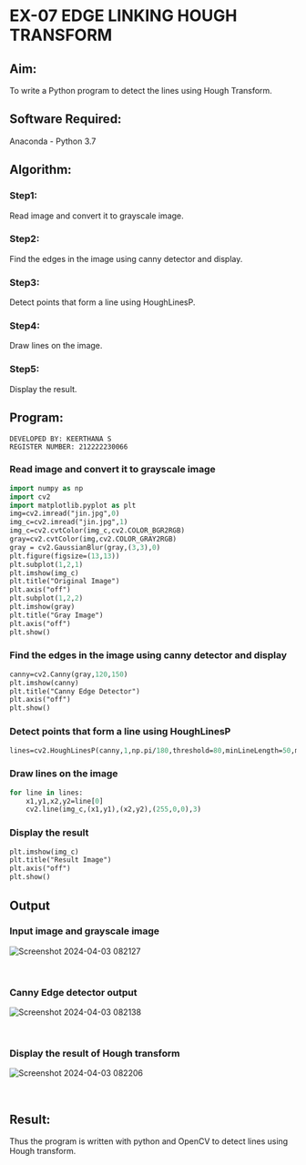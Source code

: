 # EX-07 EDGE LINKING HOUGH TRANSFORM
## Aim:
To write a Python program to detect the lines using Hough Transform.

## Software Required:
Anaconda - Python 3.7

## Algorithm:
### Step1:
Read image and convert it to grayscale image.

### Step2:
Find the edges in the image using canny detector and display.

### Step3:
Detect points that form a line using HoughLinesP.

### Step4:
Draw lines on the image.

### Step5:
Display the result.

## Program:
```
DEVELOPED BY: KEERTHANA S
REGISTER NUMBER: 212222230066
```

### Read image and convert it to grayscale image
```p
import numpy as np
import cv2
import matplotlib.pyplot as plt
img=cv2.imread("jin.jpg",0)
img_c=cv2.imread("jin.jpg",1)
img_c=cv2.cvtColor(img_c,cv2.COLOR_BGR2RGB)
gray=cv2.cvtColor(img,cv2.COLOR_GRAY2RGB)
gray = cv2.GaussianBlur(gray,(3,3),0)
plt.figure(figsize=(13,13))
plt.subplot(1,2,1)
plt.imshow(img_c)
plt.title("Original Image")
plt.axis("off")
plt.subplot(1,2,2)
plt.imshow(gray)
plt.title("Gray Image")
plt.axis("off")
plt.show()
```
### Find the edges in the image using canny detector and display
```p
canny=cv2.Canny(gray,120,150)
plt.imshow(canny)
plt.title("Canny Edge Detector")
plt.axis("off")
plt.show()
```
### Detect points that form a line using HoughLinesP
```p
lines=cv2.HoughLinesP(canny,1,np.pi/180,threshold=80,minLineLength=50,maxLineGap=250)
```
### Draw lines on the image
```p
for line in lines:
    x1,y1,x2,y2=line[0]
    cv2.line(img_c,(x1,y1),(x2,y2),(255,0,0),3)
```
### Display the result
```p
plt.imshow(img_c)
plt.title("Result Image")
plt.axis("off")
plt.show()
```
## Output

### Input image and grayscale image
![Screenshot 2024-04-03 082127](https://github.com/abinayasangeetha/Edge-Linking-using-Hough-Transformm/assets/119393675/28902fd6-5421-4aad-af48-e2bb957c0018)


<br>

### Canny Edge detector output
![Screenshot 2024-04-03 082138](https://github.com/abinayasangeetha/Edge-Linking-using-Hough-Transformm/assets/119393675/d4cdbec3-81b6-4d8f-a351-876adc96d521)


<br>

### Display the result of Hough transform
![Screenshot 2024-04-03 082206](https://github.com/abinayasangeetha/Edge-Linking-using-Hough-Transformm/assets/119393675/8075a6ce-6878-4c91-9733-e3898ed8e496)


<br>

## Result:
Thus the program is written with python and OpenCV to detect lines using Hough transform.
